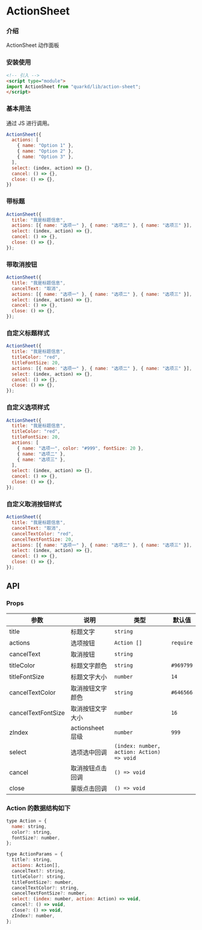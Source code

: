 # ActionSheet

### 介绍

ActionSheet 动作面板

### 安装使用

```html
<!-- 引入 -->
<script type="module">
import ActionSheet from "quarkd/lib/action-sheet";
</script>
```

### 基本用法

通过 JS 进行调用。

```js
ActionSheet({
  actions: [
    { name: "Option 1" },
    { name: "Option 2" },
    { name: "Option 3" },
  ],
  select: (index, action) => {},
  cancel: () => {},
  close: () => {},
})
```

### 带标题

```js
ActionSheet({
  title: "我是标题信息",
  actions: [{ name: "选项一" }, { name: "选项二" }, { name: "选项三" }],
  select: (index, action) => {},
  cancel: () => {},
  close: () => {},
});
```

### 带取消按钮


```js
ActionSheet({
  title: "我是标题信息",
  cancelText: "取消",
  actions: [{ name: "选项一" }, { name: "选项二" }, { name: "选项三" }],
  select: (index, action) => {},
  cancel: () => {},
  close: () => {},
});
```

### 自定义标题样式

```js
ActionSheet({
  title: "我是标题信息",
  titleColor: "red",
  titleFontSize: 20,
  actions: [{ name: "选项一" }, { name: "选项二" }, { name: "选项三" }],
  select: (index, action) => {},
  cancel: () => {},
  close: () => {},
});
```

### 自定义选项样式

```js
ActionSheet({
  title: "我是标题信息",
  titleColor: "red",
  titleFontSize: 20,
  actions: [
    { name: "选项一", color: "#999", fontSize: 20 },
    { name: "选项二" },
    { name: "选项三" },
  ],
  select: (index, action) => {},
  cancel: () => {},
  close: () => {},
});
```

### 自定义取消按钮样式

```js
ActionSheet({
  title: "我是标题信息",
  cancelText: "取消",
  cancelTextColor: "red",
  cancelTextFontSize: 20,
  actions: [{ name: "选项一" }, { name: "选项二" }, { name: "选项三" }],
  select: (index, action) => {},
  cancel: () => {},
  close: () => {},
});
```

## API

### Props

| 参数               | 说明             | 类型                                      | 默认值    |
| ------------------ | ---------------- | ----------------------------------------- | --------- |
| title              | 标题文字         | `string`                                  |           |
| actions            | 选项按钮         | `Action []`                               | `require` |
| cancelText         | 取消按钮         | `string`                                  |
| titleColor         | 标题文字颜色     | `string `                                 | `#969799` |
| titleFontSize      | 标题文字大小     | `number `                                 | `14`      |
| cancelTextColor    | 取消按钮文字颜色 | `string `                                 | `#646566` |
| cancelTextFontSize | 取消按钮文字大小 | `number `                                 | `16`      |
| zIndex             | actionsheet 层级 | `number `                                 | `999`     |
| select             | 选项选中回调     | `(index: number, action: Action) => void` |           |
| cancel             | 取消按钮点击回调 | `() => void `                             |           |
| close              | 蒙版点击回调     | `() => void `                             |           |

### Action 的数据结构如下

```js
type Action = {
  name: string,
  color?: string,
  fontSize?: number,
};

type ActionParams = {
  title?: string,
  actions: Action[],
  cancelText?: string,
  titleColor?: string,
  titleFontSize?: number,
  cancelTextColor?: string,
  cancelTextFontSize?: number,
  select: (index: number, action: Action) => void,
  cancel?: () => void,
  close?: () => void,
  zIndex?: number,
};
```

